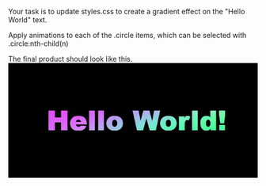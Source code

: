 Your task is to update styles.css to create a gradient effect on the "Hello World" text. 

Apply animations to each of the .circle items, which can be selected with .circle:nth-child(n)

The final product should look like this. 
![final product](product.gif)